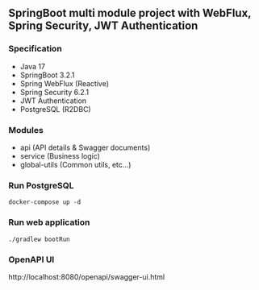 ## SpringBoot multi module project with WebFlux, Spring Security, JWT Authentication

### Specification
- Java 17
- SpringBoot 3.2.1
- Spring WebFlux (Reactive)
- Spring Security 6.2.1
- JWT Authentication
- PostgreSQL (R2DBC)

### Modules
- api (API details & Swagger documents)
- service (Business logic)
- global-utils (Common utils, etc...)

### Run PostgreSQL
```shell
docker-compose up -d
```

### Run web application
```shell
./gradlew bootRun
```

### OpenAPI UI
http://localhost:8080/openapi/swagger-ui.html
